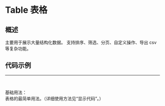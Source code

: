 <script lang="ts" setup>
import preview from '../../../src/components/preview.vue';
import demo1 from './demo1.vue';
</script>

# Table 表格

## 概述

主要用于展示大量结构化数据。
支持排序、筛选、分页、自定义操作、导出 csv 等复杂功能。

## 代码示例

<!-- demo1 -->
---

<br/>

<demo1/>

基础用法：<br/>
表格的最简单用法。（详细使用方法见“显示代码”。）<br/>

<preview comp-name='table' demo-name='demo1'/>

<br/>
